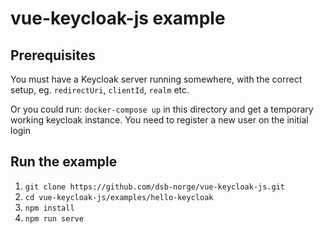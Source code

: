 # vue-keycloak-js example

## Prerequisites

You must have a Keycloak server running somewhere, with the correct
setup, eg. `redirectUri`, `clientId`, `realm` etc.

Or you could run: `docker-compose up` in this directory and get a temporary working
keycloak instance. You need to register a new user on the initial login

## Run the example

1. `git clone https://github.com/dsb-norge/vue-keycloak-js.git`
2. `cd vue-keycloak-js/examples/hello-keycloak`
3. `npm install`
4. `npm run serve`
